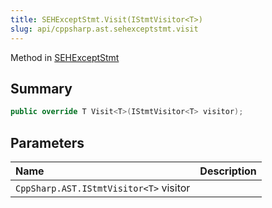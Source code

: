 ```yaml
---
title: SEHExceptStmt.Visit(IStmtVisitor<T>)
slug: api/cppsharp.ast.sehexceptstmt.visit
---
```

Method in [SEHExceptStmt](/api/cppsharp/ast/sehexceptstmt)

## Summary



```csharp
public override T Visit<T>(IStmtVisitor<T> visitor);
```

## Parameters

|Name|Description|
|:---|:---|
|`CppSharp.AST.IStmtVisitor<T>` visitor||

